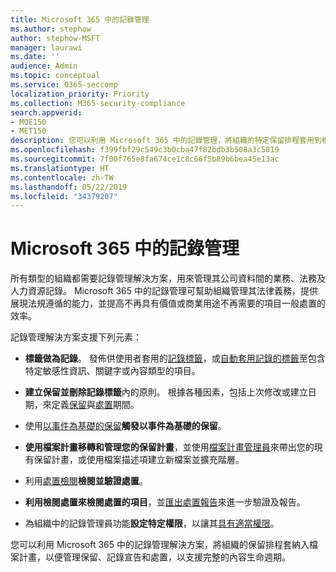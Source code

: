 ```yaml
---
title: Microsoft 365 中的記錄管理
ms.author: stephow
author: stephow-MSFT
manager: laurawi
ms.date: ''
audience: Admin
ms.topic: conceptual
ms.service: O365-seccomp
localization_priority: Priority
ms.collection: M365-security-compliance
search.appverid:
- MOE150
- MET150
description: 您可以利用 Microsoft 365 中的記錄管理，將組織的特定保留排程套用到檔案計畫，以便管理保留、記錄宣告和處置，以支援完整的內容生命週期。
ms.openlocfilehash: f399fbf29c549c3b0cba47f82bdb3b508a3c5819
ms.sourcegitcommit: 7f00f765e8fa674ce1c8c66f5b89b6bea45e13ac
ms.translationtype: HT
ms.contentlocale: zh-TW
ms.lasthandoff: 05/22/2019
ms.locfileid: "34379207"
---
```

# <a name="records-management-in-microsoft-365"></a>Microsoft 365 中的記錄管理

所有類型的組織都需要記錄管理解決方案，用來管理其公司資料間的業務、法務及人力資源記錄。 Microsoft 365 中的記錄管理可幫助組織管理其法律義務，提供展現法規遵循的能力，並提高不再具有價值或商業用途不再需要的項目一般處置的效率。

記錄管理解決方案支援下列元素： 

-   **標籤做為記錄**。 發佈供使用者套用的[記錄標籤](labels.md#using-retention-labels-for-records-management)，或[自動套用記錄的標籤](labels.md#applying-a-retention-label-automatically-based-on-conditions)至包含特定敏感性資訊、關鍵字或內容類型的項目。

-   **建立保留並刪除記錄標籤**內的原則。 根據各種因素，包括上次修改或建立日期，來定義[保留](retention-policies.md#retaining-content-for-a-specific-period-of-time)與[處置](retention-policies.md#deleting-content-thats-older-than-a-specific-age)期間。

-   使用[以事件為基礎的保留](event-driven-retention.md)**觸發以事件為基礎的保留**。

-   **使用檔案計畫移轉和管理您的保留計畫**，並使用[檔案計畫管理員](file-plan-manager.md)來帶出您的現有保留計畫，或使用檔案描述項建立新檔案並擴充階層。

-   利用[處置檢閱](disposition-reviews.md)**檢閱並驗證處置**。

-   **利用檢閱處置來檢閱處置的項目**，並[匯出處置報告](disposition-reviews.md#export-the-disposition-items)來進一步驗證及報告。

-   為組織中的記錄管理員功能**設定特定權限**，以讓其[具有適當權限](permissions-in-the-security-and-compliance-center.md)。

您可以利用 Microsoft 365 中的記錄管理解決方案，將組織的保留排程套納入檔案計畫，以便管理保留、記錄宣告和處置，以支援完整的內容生命週期。 

